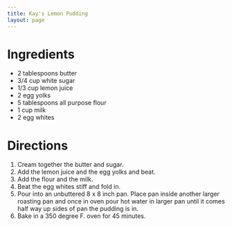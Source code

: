 ```yaml
---
title: Kay's Lemon Pudding
layout: page
---
```


# Ingredients

* 2 tablespoons butter
* 3/4 cup white sugar
* 1/3 cup lemon juice
* 2 egg yolks
* 5 tablespoons all purpose flour
* 1 cup milk
* 2 egg whites

# Directions

1. Cream together the butter and sugar.
1. Add the lemon juice and the egg yolks and beat.
1. Add the flour and the milk.
1. Beat the egg whites stiff and fold in.
1. Pour into an unbuttered 8 x 8 inch pan. Place pan inside another larger roasting pan and once in oven pour hot water in larger pan until it comes half way up sides of pan the pudding is in.
1. Bake in a 350 degree F. oven for 45 minutes.
